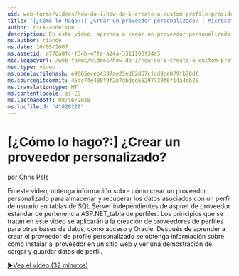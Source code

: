 ```yaml
---
uid: web-forms/videos/how-do-i/how-do-i-create-a-custom-profile-provider
title: '[¿Cómo lo hago?:] ¿Crear un proveedor personalizado? | Microsoft Docs'
author: rick-anderson
description: En este vídeo, aprenda a crear un proveedor personalizado para almacenar y recuperar los datos asociados con un perfil de usuario en tablas de SQL Server independientes de t...
ms.author: riande
ms.date: 10/05/2007
ms.assetid: a776a0fc-f34b-47fe-a24a-3311100f34a5
msc.legacyurl: /web-forms/videos/how-do-i/how-do-i-create-a-custom-profile-provider
msc.type: video
ms.openlocfilehash: e9065eceb4387ae25ed62d57cfdd9ce079fb78df
ms.sourcegitcommit: 45ac74e400f9f2b7dbded66297730f6f14a4eb25
ms.translationtype: MT
ms.contentlocale: es-ES
ms.lasthandoff: 08/16/2018
ms.locfileid: "41828229"
---
```

<a name="how-do-i-create-a-custom-profile-provider"></a>[¿Cómo lo hago?:] ¿Crear un proveedor personalizado?
====================
por [Chris Pels](https://twitter.com/chrispels)

En este vídeo, obtenga información sobre cómo crear un proveedor personalizado para almacenar y recuperar los datos asociados con un perfil de usuario en tablas de SQL Server independientes de aspnet de proveedor estándar de pertenencia ASP.NET\_tabla de perfiles. Los principios que se tratan en este vídeo se aplicarán a la creación de proveedores de perfiles para otras bases de datos, como acceso y Oracle. Después de aprender a crear el proveedor de profile personalizado se obtenga información sobre cómo instalar al proveedor en un sitio web y ver una demostración de cargar y guardar datos de perfil.

[&#9654;Vea el vídeo (32 minutos)](https://channel9.msdn.com/Blogs/ASP-NET-Site-Videos/how-do-i-create-a-custom-profile-provider)
